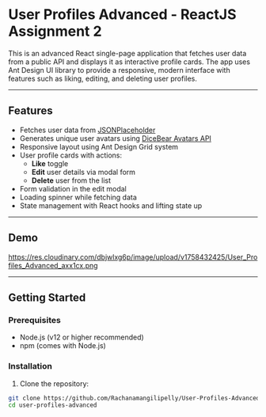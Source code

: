 # User Profiles Advanced - ReactJS Assignment 2

This is an advanced React single-page application that fetches user data from a public API and displays it as interactive profile cards. The app uses Ant Design UI library to provide a responsive, modern interface with features such as liking, editing, and deleting user profiles.

---

## Features

- Fetches user data from [JSONPlaceholder](https://jsonplaceholder.typicode.com/users)
- Generates unique user avatars using [DiceBear Avatars API](https://avatars.dicebear.com/)
- Responsive layout using Ant Design Grid system
- User profile cards with actions:
  - **Like** toggle
  - **Edit** user details via modal form
  - **Delete** user from the list
- Form validation in the edit modal
- Loading spinner while fetching data
- State management with React hooks and lifting state up

---

## Demo

https://res.cloudinary.com/dbjwlxg6p/image/upload/v1758432425/User_Profiles_Advanced_axx1cx.png

---

## Getting Started

### Prerequisites

- Node.js (v12 or higher recommended)
- npm (comes with Node.js)

### Installation

1. Clone the repository:

```bash
git clone https://github.com/Rachanamangilipelly/User-Profiles-Advanced.git 
cd user-profiles-advanced
